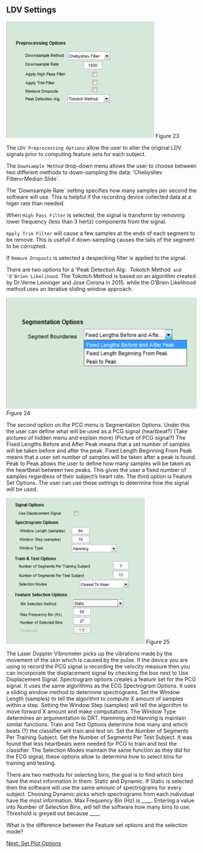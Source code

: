 ## LDV Settings

![LDV Preprocessing Options](images/fig23_ldv_preprocessing_options.png) 
Figure 23

The `LDV Preprocessing Options` allow the user to alter the original LDV signals prior to computing feature sets for each subject. 

The `Downsample Method` drop-down menu allows the user to choose between two different methods to down-sampling the data: 'Chebyshev Filter` or `Median Slide`.

The 'Downsample Rate` setting specifies how many samples per second the software will use. This is helpful if the recording device collected data at a higer rate than needed.

When `High Pass Filter` is selected, the signal is transform by removing lower frequency (less than 3 hertz) components from the signal.  

`Apply Trim Filter` will cause a few samples at the ends of each segment to be remove.  This is usefull if down-sampling causes the tails of the segment to be corrupted.

If `Remove Dropouts` is selected a despecking filter is applied to the signal. 

There are two options for a 'Peak Detection Alg`: `Tokotch Method` and 'O’Brien Likelihood`. The Tokotch Method is based on an algorithm created by Dr.Verne Leininger and Jose Corona in 2015. while the O’Brien Likelihood method uses an iterative sliding window approach. 

![LDV Segmentation Options](images/fig24_ldv_segmentation_options.png) 
Figure 24 
 
The second option on the PCG menu is Segmentation Options. Under this the user can define what will be used as a PCG signal (heartbeat?) 
(Take pictures of hidden menu and explain more) 
(Picture of PCG signal?)
The Fixed Lengths Before and After Peak means that a set number of samples will be taken before and after the peak. Fixed Length Beginning From Peak means that a user set number of samples will be taken after a peak is found. Peak to Peak allows the user to define how many samples will be taken as the heartbeat between two peaks. This gives the user a fixed number of samples regardless of their subject’s heart rate. The third option is Feature Set Options. The user can use these settings to determine how the signal will be used.
 
![LDV Spectrogram Options](images/fig25_ldv_spectrogram_options.png) 
Figure 25 

The Laser Doppler Vibrometer picks up the vibrations made by the movement of the skin which is caused by the pulse. If the device you are using to record the PCG signal is recording the velocity measure then you can incorporate the displacement signal by checking the box next to Use Displacement Signal. Spectrogram options creates a feature set for the PCG signal. It uses the same algorithms as the ECG Spectrogram Options. It uses a sliding window method to determine spectrograms. Set the Window Length (samples) to tell the algorithm to compute X amount of samples within a step. Setting the Window Step (samples) will tell the algorithm to move forward X amount and make computations. The Window Type determines an argumentation to DRT. Hamming and Hanning is maintain similar functions. Train and Test Options determine how many and which beats (?) the classifier will train and test on. Set the Number of Segments Per Training Subject. Set the Number of Segments Per Test Subject. It was found that less heartbeats were needed for PCG to train and test the classifier. The Selection Modes maintain the same function as they did for the ECG signal, these options allow to determine how to select bins for training and testing. 

There are two methods for selecting bins, the goal is to find which bins have the most information in them. Static and Dynamic. If Static is selected then the software will use the same amount of spectrograms for every subject. Choosing Dynamic picks which spectrograms from each individual have the most information. 
Max Frequency Bin (Hz) is ____. Entering a value into Number of Selection Bins, will tell the software how many bins to use. Threshold is greyed out because ____.

What is the difference between the Feature set options and the selection mode?

[Next: Set Plot Options](Plot-Options.md)
 
